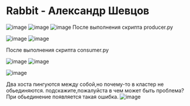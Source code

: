 # Rabbit - Александр Шевцов
![image](https://github.com/aztecprod/Rabbit/assets/25949605/dbc91d5a-8887-444a-9770-6e4f69dcca9f)
![image](https://github.com/aztecprod/Rabbit/assets/25949605/143f9693-b908-4d02-98d2-97358aac66db)
![image](https://github.com/aztecprod/Rabbit/assets/25949605/dc11fefe-53ef-4c64-8666-25f687319680)
После выполнения скрипта producer.py

![image](https://github.com/aztecprod/Rabbit/assets/25949605/b4d899cb-76f8-482c-ad36-c9461bcc4e1f)
![image](https://github.com/aztecprod/Rabbit/assets/25949605/a638596b-1b89-4cd9-9ee0-e5a1eddd2946)


После выполнения скрипта consumer.py

![image](https://github.com/aztecprod/Rabbit/assets/25949605/0751c882-e0a6-42c9-93d8-e679e0004691)
![image](https://github.com/aztecprod/Rabbit/assets/25949605/5ab5b72e-4784-4cf1-a336-4a642d1fd1f0)

![image](https://github.com/aztecprod/Rabbit/assets/25949605/78bc95a0-1664-483e-a9df-3a1d4b273e6e)

Два хоста пингуются между собой,но почему-то в кластер не обьединяются. подскажите,пожалуйста в чем может быть проблема? При обьединение появляется такая ошибка.
![image](https://github.com/aztecprod/Rabbit/assets/25949605/d53d817e-54b3-4d88-a068-aea3c47f6f6f)
